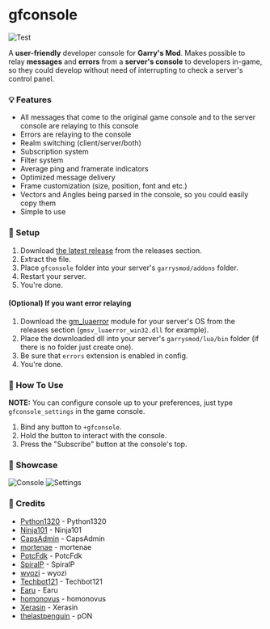 # gfconsole
![Test](https://img.shields.io/github/license/tochnonement/gfconsole)

A **user-friendly** developer console for **Garry's Mod**. 
Makes possible to relay **messages** and **errors** from a **server's console** to developers in-game, so they could develop without need of interrupting to check a server's control panel.

### 💡 Features
- All messages that come to the original game console and to the server console are relaying to this console
- Errors are relaying to the console
- Realm switching (client/server/both)
- Subscription system
- Filter system
- Average ping and framerate indicators
- Optimized message delivery
- Frame customization (size, position, font and etc.)
- Vectors and Angles being parsed in the console, so you could easily copy them
- Simple to use

### 🔨 Setup
1. Download [the latest release](https://github.com/tochnonement/gfconsole/releases) from the releases section.
2. Extract the file.
3. Place `gfconsole` folder into your server's `garrysmod/addons` folder.
4. Restart your server.
5. You're done.

#### (Optional) If you want error relaying
1. Download the [gm_luaerror](https://github.com/danielga/gm_luaerror) module for your server's OS from the releases section (`gmsv_luaerror_win32.dll` for example).
2. Place the downloaded dll into your server's `garrysmod/lua/bin` folder (if there is no folder just create one).
3. Be sure that `errors` extension is enabled in config.
4. You're done.

### 🤔 How To Use
**NOTE:**
You can configure console up to your preferences, just type `gfconsole_settings` in the game console.

1. Bind any button to `+gfconsole`.
2. Hold the button to interact with the console.
3. Press the "Subscribe" button at the console's top.

### 👀 Showcase
![Console](https://i.imgur.com/dQ3aYu3.png)
![Settings](https://i.imgur.com/fDgJ20H.png)

### 🔗 Credits
- [Python1320](https://github.com/Python1320) - Python1320
- [Ninja101](https://github.com/Ninja101) - Ninja101
- [CapsAdmin](https://github.com/CapsAdmin) - CapsAdmin
- [mortenae](https://github.com/mortenae) - mortenae
- [PotcFdk](https://github.com/PotcFdk) - PotcFdk
- [SpiralP](https://github.com/SpiralP) - SpiralP
- [wyozi](https://github.com/wyozi) - wyozi
- [Techbot121](https://github.com/Techbot121) - Techbot121
- [Earu](https://github.com/Earu) - Earu
- [homonovus](https://github.com/homonovus) - homonovus
- [Xerasin](https://github.com/Xerasin) - Xerasin
- [thelastpenguin](https://github.com/thelastpenguin) - pON
